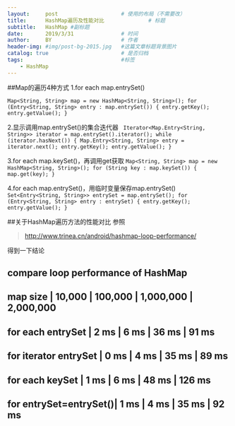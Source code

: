 ```yaml
---
layout:     post   				    # 使用的布局（不需要改）
title:      HashMap遍历及性能对比 				# 标题
subtitle:   HashMap #副标题
date:       2019/3/31 				# 时间
author:     BY 						# 作者
header-img: #img/post-bg-2015.jpg 	#这篇文章标题背景图片
catalog: true 						# 是否归档
tags:								#标签
    - HashMap
---
```


##Map的遍历4种方式
1.for each map.entrySet()

`Map<String, String> map = new HashMap<String, String>();
for (Entry<String, String> entry : map.entrySet()) {
	entry.getKey();
	entry.getValue();
}`

2.显示调用map.entrySet()的集合迭代器
`
Iterator<Map.Entry<String, String>> iterator = map.entrySet().iterator();
while (iterator.hasNext()) {
	Map.Entry<String, String> entry = iterator.next();
	entry.getKey();
	entry.getValue();
}`

3.for each map.keySet()，再调用get获取
`Map<String, String> map = new HashMap<String, String>();
 for (String key : map.keySet()) {
 	map.get(key);
 }`

 4.for each map.entrySet()，用临时变量保存map.entrySet()
 `Set<Entry<String, String>> entrySet = map.entrySet();
  for (Entry<String, String> entry : entrySet) {
  	entry.getKey();
  	entry.getValue();
  }`

  ##关于HashMap遍历方法的性能对比
 参照
 >http://www.trinea.cn/android/hashmap-loop-performance/

 得到一下结论

 compare loop performance of HashMap
-----------------------------------------------------------------------
map size               | 10,000    | 100,000   | 1,000,000 | 2,000,000
-----------------------------------------------------------------------
for each entrySet      | 2 ms      | 6 ms      | 36 ms     | 91 ms
-----------------------------------------------------------------------
for iterator entrySet  | 0 ms      | 4 ms      | 35 ms     | 89 ms
-----------------------------------------------------------------------
for each keySet        | 1 ms      | 6 ms      | 48 ms     | 126 ms
-----------------------------------------------------------------------
for entrySet=entrySet()| 1 ms      | 4 ms      | 35 ms     | 92 ms
-----------------------------------------------------------------------


